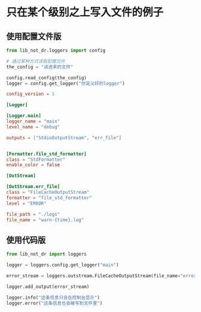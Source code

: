 # 只在某个级别之上写入文件的例子

## 使用配置文件版

```python title=use_config.py
from lib_not_dr.loggers import config

# 通过某种方式读取配置文件
the_config = "读进来的文件"

config.read_config(the_config)
logger = config.get_logger("你定义好的logger")
```

```toml title=logger_config.config.toml
config_version = 1

[Logger]

[Logger.main]
logger_name = "main"
level_name = "debug"

outputs = ["StdioOutputStream", "err_file"]


[Formatter.file_std_formatter]
class = "StdFormatter"
enable_color = false

[OutStream]

[OutStream.err_file]
class = "FileCacheOutputStream"
formatter = "file_std_formatter"
level = "ERROR"

file_path = "./logs"
file_name = "warn-{time}.log"
```

## 使用代码版

```python title=use_code.py
from lib_not_dr import loggers

logger = loggers.config.get_logger("main")

error_stream = loggers.outstream.FileCacheOutputStream(file_name="error.log", level=loggers.LogLevel.warn)

logger.add_output(error_stream)

logger.info("这条信息只会在控制台显示")
logger.error("这条信息也会被写到文件里")
```